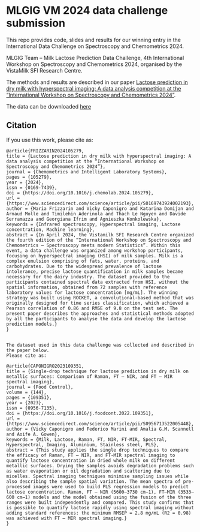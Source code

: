 # MLGIG VM 2024 data challenge submission
This repo provides code, slides and results for our winning entry in the International Data Challenge on Spectroscopy and Chemometrics 2024.

MLGIG Team – Milk Lactose Prediction Data Challenge, 4th International Workshop on Spectroscopy and Chemometrics 2024, organised by the VistaMilk SFI Research Centre.

The methods and results are described in our paper [Lactose prediction in dry milk with hyperspectral imaging: A data analysis competition at the “International Workshop on Spectroscopy and Chemometrics 2024”](https://www.sciencedirect.com/science/article/pii/S0169743924002193#d1e1642).

The data can be downloaded [here](https://drive.google.com/drive/folders/10Bv-trk4wb9GjK1GjUaXRvDsSU9LxyZX?usp=sharing)

## Citation
If you use this work, please cite as:
```
@article{FRIZZARIN2024105279,
title = {Lactose prediction in dry milk with hyperspectral imaging: A data analysis competition at the “International Workshop on Spectroscopy and Chemometrics 2024”},
journal = {Chemometrics and Intelligent Laboratory Systems},
pages = {105279},
year = {2024},
issn = {0169-7439},
doi = {https://doi.org/10.1016/j.chemolab.2024.105279},
url = {https://www.sciencedirect.com/science/article/pii/S0169743924002193},
author = {Maria Frizzarin and Vicky Caponigro and Katarina Domijan and Arnaud Molle and Timilehin Aderinola and Thach Le Nguyen and Davide Serramazza and Georgiana Ifrim and Agnieszka Konkolewska},
keywords = {Infrared spectroscopy, Hyperspectral imaging, Lactose concentration, Machine learning},
abstract = {In April 2024, the Vistamilk SFI Research Centre organized the fourth edition of the “International Workshop on Spectroscopy and Chemometrics – Spectroscopy meets modern Statistics”. Within this event, a data challenge was organized among workshop participants, focusing on hyperspectral imaging (HSI) of milk samples. Milk is a complex emulsion comprising of fats, water, proteins, and carbohydrates. Due to the widespread prevalence of lactose intolerance, precise lactose quantification in milk samples became necessary for the dairy industry. The dataset provided to the participants contained spectral data extracted from HSI, without the spatial information, obtained from 72 samples with reference laboratory values for lactose concentration [mg/mL]. The winning strategy was built using ROCKET, a convolutional-based method that was originally designed for time series classification, which achieved a Pearson correlation of 0.86 and RMSE of 9.8 on the test set. The present paper describes the approaches and statistical methods adopted by all the participants to analyse the data and develop the lactose prediction models.}
}


The dataset used in this data challenge was collected and described in the paper below. 
Please cite as:

@article{CAPONIGRO2023109351,
title = {Single-drop technique for lactose prediction in dry milk on metallic surfaces: Comparison of Raman, FT – NIR, and FT – MIR spectral imaging},
journal = {Food Control},
volume = {144},
pages = {109351},
year = {2023},
issn = {0956-7135},
doi = {https://doi.org/10.1016/j.foodcont.2022.109351},
url = {https://www.sciencedirect.com/science/article/pii/S0956713522005448},
author = {Vicky Caponigro and Federico Marini and Amalia G.M. Scannell and Aoife A. Gowen},
keywords = {Milk, Lactose, Raman, FT, NIR, FT-MIR, Spectral, Hyperspectral, Imaging, Aluminium, Stainless steel, PLS},
abstract = {This study applies the single drop techniques to compare the efficacy of Raman, FT – NIR, and FT-MIR spectral imaging to quantify lactose concentration in dried whole milk on different metallic surfaces. Drying the samples avoids degradation problems such as water evaporation or oil degradation and scattering due to micelles. Spectral imaging techniques minimise sampling issues while also describing the sample spatial variation. The mean spectra of pre-processed images were used to build PLS regression models to predict lactose concentration. Raman, FT – NIR (5600–3730 cm−1), FT–MIR (3533–600 cm−1) models and the model obtained using the fusion of the three ranges were built independently and compared. This study confirms that is possible to quantify lactose rapidly using spectral imaging without adding standard references: the minimum RMSEP = 2.8 mg/mL (R2 = 0.98) was achieved with FT – MIR spectral imaging.}
}


```
